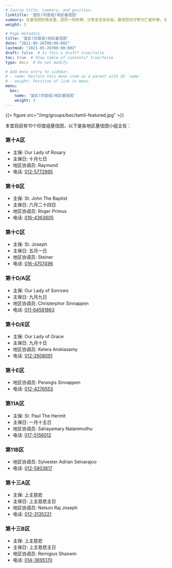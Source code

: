 ```yaml
---
# Course title, summary, and position.
linktitle: '堂区(印度组)地区基信团'
summary: 在基信团的聚会里，团员一同祈祷，分享圣言及反省。基信团也守夜为亡者祈祷，关心社区的需要及给予帮助。基信团代表也向牧民议会传达各区的须要及向团员传达讯息。
weight: 3

# Page metadata.
title: '堂区(印度组)地区基信团'
date: "2021-05-26T00:00:00Z"
lastmod: "2021-05-26T00:00:00Z"
draft: false  # Is this a draft? true/false
toc: true  # Show table of contents? true/false
type: docs  # Do not modify.

# Add menu entry to sidebar.
# - name: Declare this menu item as a parent with ID `name`.
# - weight: Position of link in menu.
menu:
  bec:
    name: '堂区(印度组)地区基信团'
    weight: 3
---
```


{{< figure src="/img/groups/bec/tamil-featured.jpg" >}}

本堂目前有10个印度组基信团，以下是各地区基信团小组主任：

### 第十A区
- 主保: Our Lady of Rosary
- 主保日: 十月七日
- 地区协调员: Raymund
- 电话: [012-5772995](tel:0125772995)

### 第十B区
- 主保: St. John The Baptist
- 主保日: 六月二十四日
- 地区协调员: Roger Primus
- 电话: [016-4363605](tel:0164363605)

### 第十C区
- 主保: St. Joseph
- 主保日: 五月一日
- 地区协调员: Steiner
- 电话: [016-4707496](tel:0164707496)

### 第十D/A区
- 主保: Our Lady of Sorrows
- 主保日: 九月九日
- 地区协调员: Christerphor Sinnappen
- 电话: [011-64591863](tel:01164591863)

### 第十D/E区
- 主保: Our Lady of Grace
- 主保日: 九月十日
- 地区协调员: Kelera Arokiasamy
- 电话: [012-2608091](tel:0122608091)

### 第十E区
- 地区协调员: Perangis Sinnappen
- 电话: [012-4276553](tel:0124276553)

### 第11A区
- 主保: St. Paul The Hermit
- 主保日: 一月十五日
- 地区协调员: Sahayamary Nalammuthu
- 电话: [017-5156012](tel:0175156012)

### 第11B区
- 地区协调员: Sylvester Adrian Selvarajoo
- 电话: [012-5803817](tel:0125803817)

### 第十三A区
- 主保: 上主慈悲
- 主保日: 上主慈悲主日
- 地区协调员: Nelson Raj Joseph
- 电话: [012-3135221](tel:012-3135221)

### 第十三B区
- 主保: 上主慈悲
- 主保日: 上主慈悲主日
- 地区协调员: Remigius Shaswin
- 电话: [014-3695170](tel:0143695170)
